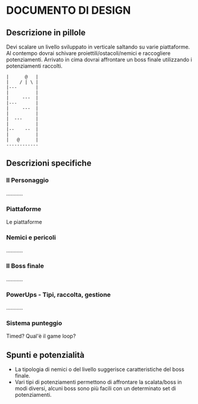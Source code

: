 # DOCUMENTO DI DESIGN

## Descrizione in pillole
Devi scalare un livello sviluppato in verticale saltando su varie piattaforme.
Al contempo dovrai schivare proiettili/ostacoli/nemici e raccogliere potenziamenti.
Arrivato in cima dovrai affrontare un boss finale utilizzando i potenziamenti raccolti.

```
|      @   |
|    / | \ |
|---       |
|          |
|     ---  |
|---       |
|     ---  |
|          |
|  ---     |
|          |
|--    --  |
|          |
|   @      |
------------
```
## Descrizioni specifiche

### Il Personaggio
...........

### Piattaforme
Le piattaforme

### Nemici e pericoli
...........

### Il Boss finale
...........

### PowerUps - Tipi, raccolta, gestione
...........

### Sistema punteggio
Timed? Qual'è il game loop?


## Spunti e potenzialità
- La tipologia di nemici o del livello suggerisce caratteristiche del boss finale.
- Vari tipi di potenziamenti permettono di affrontare la scalata/boss in modi diversi, alcuni boss sono più facili con un determinato set di potenziamenti.
